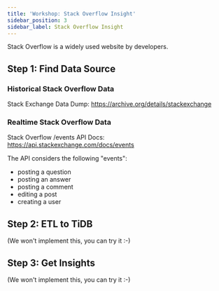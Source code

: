 ```yaml
---
title: 'Workshop: Stack Overflow Insight'
sidebar_position: 3
sidebar_label: Stack Overflow Insight
---
```

Stack Overflow is a widely used website by developers.

## Step 1: Find Data Source

### Historical Stack Overflow Data

Stack Exchange Data Dump: https://archive.org/details/stackexchange

### Realtime Stack Overflow Data

Stack Overflow /events API Docs: https://api.stackexchange.com/docs/events

The API considers the following "events":

* posting a question
* posting an answer
* posting a comment
* editing a post
* creating a user

## Step 2: ETL to TiDB

(We won't implement this, you can try it :-)

## Step 3: Get Insights

(We won't implement this, you can try it :-)
